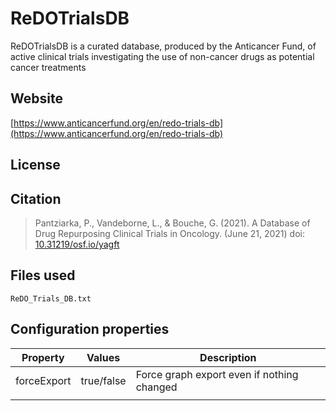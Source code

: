 # ReDOTrialsDB

ReDOTrialsDB is a curated database, produced by the Anticancer Fund, of active clinical trials investigating the use of non-cancer drugs as potential cancer treatments

## Website

[https://www.anticancerfund.org/en/redo-trials-db](https://www.anticancerfund.org/en/redo-trials-db)

## License



## Citation

> Pantziarka, P., Vandeborne, L., & Bouche, G. (2021). A Database of Drug Repurposing Clinical Trials in Oncology. (June 21, 2021) doi: [10.31219/osf.io/yagft](https://dx.doi.org/10.31219/osf.io/yagft)

## Files used

```ReDO_Trials_DB.txt```

## Configuration properties

| Property       | Values     | Description |
| -------------- | ---------- | ----------- |
| forceExport    | true/false | Force graph export even if nothing changed |
|                |            |             |
